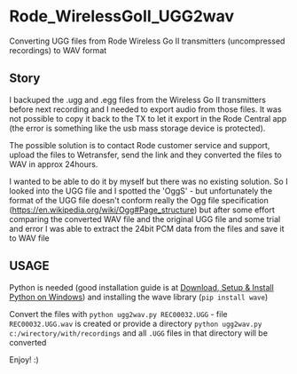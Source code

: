 # Rode_WirelessGoII_UGG2wav

Converting UGG files from Rode Wireless Go II transmitters (uncompressed recordings) to WAV format

## Story
I backuped the .ugg and .egg files from the Wireless Go II transmitters before next recording and I needed to export audio from those files. It was not possible to copy it back to the TX to let it export in the Rode Central app (the error is something like the usb mass storage device is protected). 

The possible solution is to contact Rode customer service and support, upload the files to Wetransfer, send the link and they converted the files to WAV in approx 24hours.

I wanted to be able to do it by myself but there was no existing solution. So I looked into the UGG file and I spotted the 'OggS' - but unfortunately the format of the UGG file doesn't conform really the Ogg file specification (https://en.wikipedia.org/wiki/Ogg#Page_structure) but after some effort comparing the converted WAV file and the original UGG file and some trial and error I was able to extract the 24bit PCM data from the files and save it to WAV file

## USAGE
Python is needed (good installation guide is at [Download, Setup & Install Python on Windows](https://medium.com/co-learning-lounge/how-to-download-install-python-on-windows-2021-44a707994013)) and installing the wave library (`pip install wave`)

Convert the files with `python ugg2wav.py REC00032.UGG` - file `REC00032.UGG.wav` is created
or provide a directory `python ugg2wav.py c:/wirectory/with/recordings` and all `.UGG` files in that directory will be converted

Enjoy! :)
